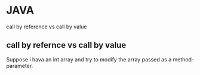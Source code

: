 # JAVA
call by reference vs call by value


## call by refernce vs call by value

Suppose i hava an int array and try to modify the array passed as a method-parameter.
